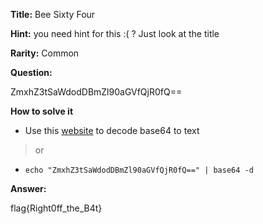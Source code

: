 **Title:** Bee Sixty Four

**Hint:** you need hint for this :(  ? Just look at the title

**Rarity:** Common

**Question:**

ZmxhZ3tSaWdodDBmZl90aGVfQjR0fQ==

**How to solve it**
- Use this [website](https://www.base64decode.org/) to decode base64 to text
>or
-  `echo "ZmxhZ3tSaWdodDBmZl90aGVfQjR0fQ==" | base64 -d`

**Answer:** 

flag{Right0ff_the_B4t}

